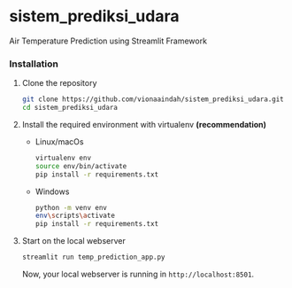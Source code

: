 # sistem_prediksi_udara
Air Temperature Prediction using Streamlit Framework

### Installation

1. Clone the repository
   ```sh
   git clone https://github.com/vionaaindah/sistem_prediksi_udara.git
   cd sistem_prediksi_udara
   ```
2. Install the required environment with virtualenv **(recommendation)**

   - Linux/macOs
     ```sh
     virtualenv env
     source env/bin/activate
     pip install -r requirements.txt
     ```
   - Windows
     ```sh
     python -m venv env
     env\scripts\activate
     pip install -r requirements.txt
     ```

3. Start on the local webserver

   ```sh
   streamlit run temp_prediction_app.py
   ```

   Now, your local webserver is running in `http://localhost:8501`.
